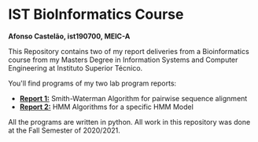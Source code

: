 # IST BioInformatics Course

**Afonso Castelão, ist190700, MEIC-A**

This Repository contains two of my report deliveries from a Bioinformatics course from my Masters Degree in Information Systems and Computer Engineering at Instituto Superior Técnico.

You'll find programs of my two lab program reports:
* **[Report 1:](https://github.com/CastleAf/IST_BioInformaticsCourse/tree/master/Smith-Waterman%20Algorithm)** Smith-Waterman Algorithm for pairwise sequence alignment
* **[Report 2:](https://github.com/CastleAf/IST_BioInformaticsCourse/tree/master/HMM_Algorithms)** HMM Algorithms for a specific HMM Model

All the programs are written in python. All work in this repository was done at the Fall Semester of 2020/2021.

